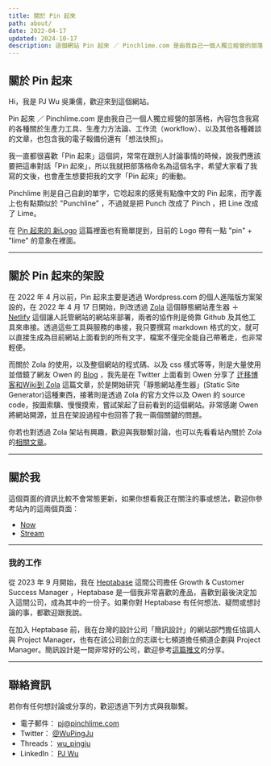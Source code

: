 ```yaml
---
title: 關於 Pin 起來
path: about/
date: 2022-04-17
updated: 2024-10-17
description: 這個網站 Pin 起來 ／ Pinchlime.com 是由我自己一個人獨立經營的部落格，主要是拿來放我寫的各種關於生產力工具、生產力方法論、工作流（workflow）、以及其他各種雜談的文章。
---
```


## 關於 Pin 起來

Hi，我是 PJ Wu 吳秉儒，歡迎來到這個網站。

Pin 起來 ／ Pinchlime.com 是由我自己一個人獨立經營的部落格，內容包含我寫的各種關於生產力工具、生產力方法論、工作流（workflow）、以及其他各種雜談的文章，也包含我的電子報備份還有「想法快照」。

我一直都很喜歡「Pin 起來」這個詞，常常在跟別人討論事情的時候，說我們應該要把這串對話「Pin 起來」，所以我就把部落格命名為這個名字，希望大家看了我寫的文後，也會產生想要把我的文字「Pin 起來」的衝動。

Pinchlime 則是自己自創的單字，它唸起來的感覺有點像中文的 Pin 起來，而字義上也有點類似於 "Punchline" ，不過就是把 Punch 改成了 Pinch ，把 Line 改成了 Lime。

在 [Pin 起來的 新Logo](@/blog/the-new-logo-of-pinchlime.md) 這篇裡面也有簡單提到，目前的 Logo 帶有一點 "pin" + "lime" 的意象在裡面。

---

## 關於 Pin 起來的架設

在 2022 年 4 月以前，Pin 起來主要是透過 Wordpress.com 的個人進階版方案架設的，在 2022 年 4 月 17 日開始，則改透過 [Zola](https://www.getzola.org/) 這個靜態網站產生器 ＋ [Netlify](https://www.netlify.com/) 這個讓人託管網站的網站來部署，兩者的協作則是倚靠 Github 及其他工具來串接。透過這些工具與服務的串接，我只要撰寫 markdown 格式的文，就可以直接生成為目前網站上面看到的所有文字，檔案不僅完全能自己帶著走，也非常輕便。

而關於 Zola 的使用，以及整個網站的程式碼、以及 css 樣式等等，則是大量使用並借鏡了網友 Owen 的 [Blog](https://www.owenyoung.com/) ，我先是在 Twitter 上面看到 Owen 分享了 [迁移博客和Wiki到 Zola](https://www.owenyoung.com/blog/migrate-to-zola/) 這篇文章，於是開始研究「靜態網站產生器」(Static Site Generator)這種東西，接著則是透過 Zola 的官方文件以及 Owen 的 source code，按圖索驥、慢慢摸索，嘗試架起了目前看到的這個網站。非常感謝 Owen 將網站開源，並且在架設過程中也回答了我一兩個關鍵的問題。

你若也對透過 Zola 架站有興趣，歡迎與我聯繫討論，也可以先看看站內關於 Zola 的[相關文章](/tags/zola)。

---

## 關於我

這個頁面的資訊比較不會常態更新，如果你想看我正在關注的事或想法，歡迎你參考站內的這兩個頁面：
- [Now](/now)
- [Stream](/stream/2024)

---

### 我的工作

從 2023 年 9 月開始，我在 [Heptabase](https://heptabase.com/) 這間公司擔任 Growth & Customer Success Manager ，Heptabase 是一個我非常喜歡的產品，喜歡到最後決定加入這間公司，成為其中的一份子。如果你對 Heptabase 有任何想法、疑問或想討論的事，都歡迎跟我說。

在加入 Heptabase 前，我在台灣的設計公司「簡訊設計」的網站部門擔任協調人與 Project Manager，也有在該公司創立的志祺七七頻道擔任頻道企劃與 Project Manager。簡訊設計是一間非常好的公司，歡迎參考[這篇推文](https://twitter.com/WuPingJu/status/1686395947600039936)的分享。

---

## 聯絡資訊

若你有任何想討論或分享的，歡迎透過下列方式與我聯繫。

- 電子郵件： pj@pinchlime.com
- Twitter： [@WuPingJu](https://twitter.com/WuPingJu)
- Threads： [wu_pingju](https://www.threads.net/@wu_pingju)
- LinkedIn： [PJ Wu](https://www.linkedin.com/in/wupingju/)
